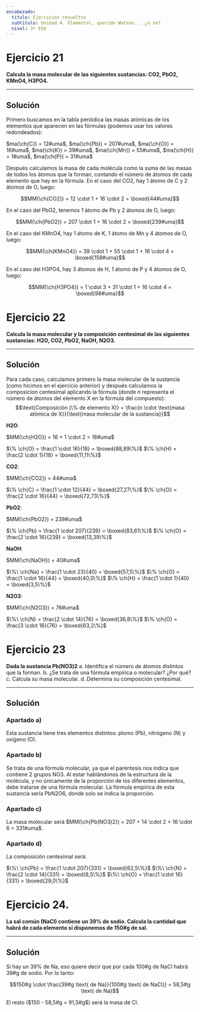 ```yaml
---
encabezado:
  titulo: Ejercicios resueltos
  subtitulo: Unidad 4. Elemental, querido Watson... ¿o no?
  nivel: 3º ESO
---
```


# Ejercicio 21

**Calcula la masa molecular de las siguientes sustancias: CO2, PbO2, KMnO4, H3PO4.**

--------------------------------------------------------------------------------

## Solución

Primero buscamos en la tabla periódica las masas atómicas de los elementos que aparecen en las fórmulas
(podemos usar los valores redondeados):

$ma(\ch{C}) = 12#uma$, $ma(\ch{Pb}) = 207#uma$, $ma(\ch{O}) = 16#uma$, $ma(\ch{K}) = 39#uma$, $ma(\ch{Mn}) = 55#uma$,
$ma(\ch{H}) = 1#uma$, $ma(\ch{P}) = 31#uma$

Después calculamos la masa de cada molécula como la suma de las masas de todos los átomos que la forman, contando
el número de átomos de cada elemento que hay en la fórmula. En el caso del CO2, hay 1 átomo de C y 2 átomos de O, luego:

$$MM(\ch{CO2}) = 12 \cdot 1 + 16 \cdot 2 = \boxed{44#uma}$$

En el caso del PbO2, tenemos 1 átomo de Pb y 2 átomos de O, luego:

$$MM(\ch{PbO2}) = 207 \cdot 1 + 16 \cdot 2 = \boxed{239#uma}$$

En el caso del KMnO4, hay 1 átomo de K, 1 átomo de Mn y 4 átomos de O, luego:

$$MM(\ch{KMnO4}) = 39 \cdot 1 + 55 \cdot 1 + 16 \cdot 4 = \boxed{158#uma}$$

En el caso del H3PO4, hay 3 átomos de H, 1 átomo de P y 4 átomos de O, luego:

$$MM(\ch{H3PO4}) = 1 \cdot 3 + 31 \cdot 1 + 16 \cdot 4 = \boxed{98#uma}$$


# Ejercicio 22

**Calcula la masa molecular y la composición centesimal de las siguientes sustancias: H2O, CO2, PbO2, NaOH, N2O3.**

--------------------------------------------------------------------------------

## Solución

Para cada caso, calculamos primero la masa molecular de la sustancia (como hicimos en el ejercicio anterior)
y después calculamos la composicion centesimal aplicando la fórmula (donde $n$ representa el número de átomos del elemento X
en la fórmula del compuesto):
$$\text{Composición (\% de elemento X)} = \frac{n \cdot \text{masa atómica de X}}{\text{masa molecular de la sustancia}}$$

**H2O**:

$MM(\ch{H2O}) = 16 + 1 \cdot 2 = 18#uma$

$\% \ch{O} = \frac{1 \cdot 16}{18} = \boxed{88,89\%}$
$\% \ch{H} = \frac{2 \cdot 1}{18} = \boxed{11,11\%}$

**CO2**:

$MM(\ch{CO2}) = 44#uma$

$\% \ch{C} = \frac{1 \cdot 12}{44} = \boxed{27,27\%}$
$\% \ch{O} = \frac{2 \cdot 16}{44} = \boxed{72,73\%}$

**PbO2**:

$MM(\ch{PbO2}) = 239#uma$

$\% \ch{Pb} = \frac{1 \cdot 207}{239} = \boxed{83,61\%}$
$\% \ch{O} = \frac{2 \cdot 16}{239} = \boxed{13,39\%}$

**NaOH**:

$MM(\ch{NaOH}) = 40#uma$

$\%\ \ch{Na} = \frac{1 \cdot 23}{40} = \boxed{57,5\%}$
$\% \ch{O} = \frac{1 \cdot 16}{44} = \boxed{40,0\%}$
$\% \ch{H} = \frac{1 \cdot 1}{40} = \boxed{3,5\%}$

**N2O3**:

$MM(\ch{N2O3}) = 76#uma$

$\%\ \ch{N} = \frac{2 \cdot 14}{76} = \boxed{36,8\%}$
$\% \ch{O} = \frac{3 \cdot 16}{76} = \boxed{63,2\%}$


# Ejercicio 23

**Dada la sustancia Pb(NO3)2**
    a.  Identifica el número de átomos distintos que la forman.
    b.  ¿Se trata de una fórmula empírica o molecular? ¿Por qué?
    c.  Calcula su masa molecular.
    d.  Determina su composición centesimal.

--------------------------------------------------------------------------------

## Solución

### Apartado a)

Esta sustancia tiene tres elementos distintos: plomo (Pb), nitrógeno (N) y oxígeno (O).

### Apartado b)

Se trata de una fórmula molecular, ya que el paréntesis nos indica que contiene 2 grupos NO3.
Al estar hablándonos de la estructura de la molécula, y no únicamente de la proporción de 
los diferentes elementos, debe tratarse de una fórmula molecular. La fórmula empírica de
esta sustancia sería PbN2O6, donde solo se indica la proporción.

### Apartado c)

La masa molecular será $MM(\ch{Pb(NO3)2}) = 207 + 14 \cdot 2 + 16 \cdot 6 = 331#uma$.

### Apartado d)

La composición centesimal será:

$\%\ \ch{Pb} = \frac{1 \cdot 207}{331} = \boxed{62,5\%}$
$\%\ \ch{N} = \frac{2 \cdot 14}{331} = \boxed{8,5\%}$
$\%\ \ch{O} = \frac{1 \cdot 16}{331} = \boxed{29,0\%}$

# Ejercicio 24.

**La sal común (NaCl) contiene un 39% de sodio. Calcula la cantidad que habrá de cada elemento si disponemos de 150#g de sal.**

--------------------------------------------------------------------------------

## Solución

Si hay un 39% de Na, eso quiere decir que por cada 100#g de NaCl habrá 39#g de sodio. Por lo tanto:

$$150#g \cdot \frac{39#g \text{ de Na}}{100#g \text{ de NaCl}} = 58,5#g \text{ de Na}$$

El resto ($150 - 58,5#g = 91,5#g$) será la masa de Cl.